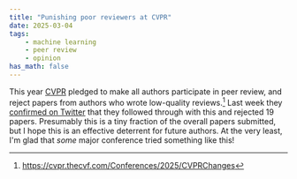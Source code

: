 ```yaml
---
title: "Punishing poor reviewers at CVPR"
date: 2025-03-04
tags:
    - machine learning
    - peer review
    - opinion
has_math: false
---
```


This year [CVPR](https://cvpr.thecvf.com/) pledged to make all authors
participate in peer review, and reject papers from authors who wrote
low-quality reviews.[^ref] Last week they [confirmed on
Twitter](https://x.com/CVPR/status/1894853624200863958) that they followed
through with this and rejected 19 papers. Presumably this is a tiny fraction of
the overall papers submitted, but I hope this is an effective deterrent for
future authors. At the very least, I'm glad that _some_ major conference tried
something like this!

[^ref]: <https://cvpr.thecvf.com/Conferences/2025/CVPRChanges>
